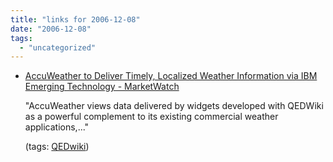 ```yaml
---
title: "links for 2006-12-08"
date: "2006-12-08"
tags: 
  - "uncategorized"
---
```


- [AccuWeather to Deliver Timely, Localized Weather Information via IBM Emerging Technology - MarketWatch](http://www.marketwatch.com/News/Story/Story.aspx?guid=%7B9D209ED4-4C09-481A-8743-13F4E481AAEE%7D)
    
    "AccuWeather views data delivered by widgets developed with QEDWiki as a powerful complement to its existing commercial weather applications,..."
    
    (tags: [QEDwiki](http://del.icio.us/heinzwittenbrink/QEDwiki))
